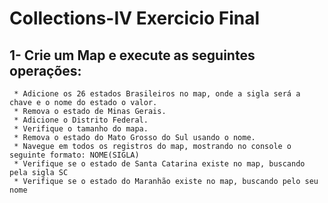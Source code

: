 # Collections-IV Exercicio Final

## 1- Crie um Map e execute as seguintes operações:
	 * Adicione os 26 estados Brasileiros no map, onde a sigla será a chave e o nome do estado o valor. 
	 * Remova o estado de Minas Gerais.
	 * Adicione o Distrito Federal.
	 * Verifique o tamanho do mapa.
	 * Remova o estado do Mato Grosso do Sul usando o nome.
	 * Navegue em todos os registros do map, mostrando no console o seguinte formato: NOME(SIGLA)
	 * Verifique se o estado de Santa Catarina existe no map, buscando pela sigla SC
	 * Verifique se o estado do Maranhão existe no map, buscando pelo seu nome
